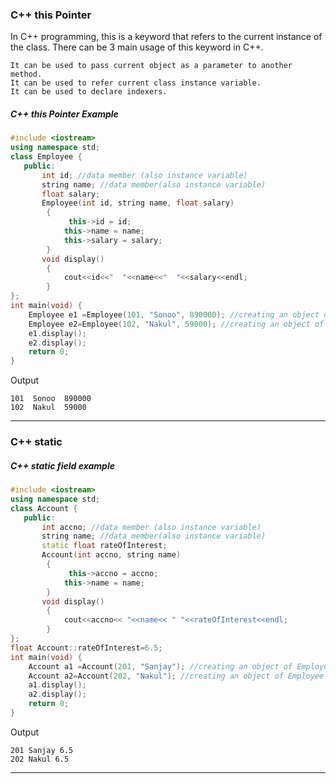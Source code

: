 ### C++ this Pointer


In C++ programming, this is a keyword that refers to the current instance of the class. There can be 3 main usage of this keyword in C++.
```
It can be used to pass current object as a parameter to another method.
It can be used to refer current class instance variable.
It can be used to declare indexers.
```

##### C++ this Pointer Example


```c++
#include <iostream>  
using namespace std;  
class Employee {  
   public:  
       int id; //data member (also instance variable)      
       string name; //data member(also instance variable)  
       float salary;  
       Employee(int id, string name, float salary)    
        {    
             this->id = id;    
            this->name = name;    
            this->salary = salary;   
        }    
       void display()    
        {    
            cout<<id<<"  "<<name<<"  "<<salary<<endl;    
        }    
};  
int main(void) {  
    Employee e1 =Employee(101, "Sonoo", 890000); //creating an object of Employee   
    Employee e2=Employee(102, "Nakul", 59000); //creating an object of Employee  
    e1.display();    
    e2.display();    
    return 0;  
}  
```
Output
```
101  Sonoo  890000
102  Nakul  59000
```


----------


### C++ static


##### C++ static field example
```c++
#include <iostream>  
using namespace std;  
class Account {  
   public:  
       int accno; //data member (also instance variable)      
       string name; //data member(also instance variable)  
       static float rateOfInterest;   
       Account(int accno, string name)   
        {    
             this->accno = accno;    
            this->name = name;    
        }    
       void display()    
        {    
            cout<<accno<< "<<name<< " "<<rateOfInterest<<endl;   
        }    
};  
float Account::rateOfInterest=6.5;  
int main(void) {  
    Account a1 =Account(201, "Sanjay"); //creating an object of Employee   
    Account a2=Account(202, "Nakul"); //creating an object of Employee  
    a1.display();    
    a2.display();    
    return 0;  
}
```
Output
```
201 Sanjay 6.5
202 Nakul 6.5
```

--------


